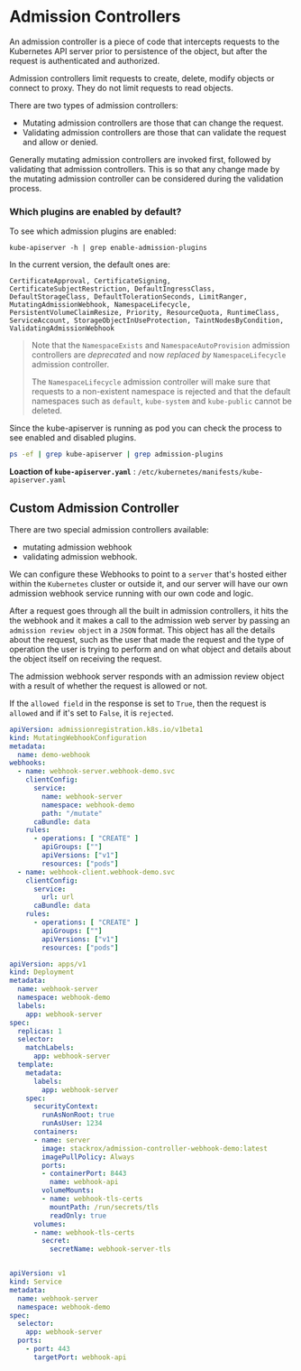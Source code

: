 # **Admission Controllers**
An admission controller is a piece of code that intercepts requests to the Kubernetes API server prior to persistence of the object, but after the request is authenticated and authorized. 

Admission controllers limit requests to create, delete, modify objects or connect to proxy. They do not limit requests to read objects.

There are two types of admission controllers:
- Mutating admission controllers are those that can change the request.
- Validating admission controllers are those that can validate the request and allow or denied.

Generally mutating admission controllers are invoked first, followed by validating that admission controllers. This is so that any change made by the mutating admission controller can be considered during the validation process.


### Which plugins are enabled by default?
To see which admission plugins are enabled:
```
kube-apiserver -h | grep enable-admission-plugins
```

In the current version, the default ones are:
```
CertificateApproval, CertificateSigning, CertificateSubjectRestriction, DefaultIngressClass, DefaultStorageClass, DefaultTolerationSeconds, LimitRanger, MutatingAdmissionWebhook, NamespaceLifecycle, PersistentVolumeClaimResize, Priority, ResourceQuota, RuntimeClass, ServiceAccount, StorageObjectInUseProtection, TaintNodesByCondition, ValidatingAdmissionWebhook
```

> Note that the `NamespaceExists` and `NamespaceAutoProvision` admission controllers are *deprecated* and now *replaced by* `NamespaceLifecycle` admission controller.
>
>The `NamespaceLifecycle` admission controller will make sure that requests to a non-existent namespace is rejected and that the default namespaces such as `default`, `kube-system` and `kube-public` cannot be deleted.

Since the kube-apiserver is running as pod you can check the process to see enabled and disabled plugins.

```bash
ps -ef | grep kube-apiserver | grep admission-plugins
```

**Loaction of `kube-apiserver.yaml`** : `/etc/kubernetes/manifests/kube-apiserver.yaml`

## **Custom Admission Controller**

There are two special admission controllers available: 
- mutating admission webhook 
- validating admission webhook.

We can configure these Webhooks to point to a `server` that's hosted either within the `Kubernetes` cluster or outside it, and our server will have our own admission webhook service running with our own code and logic. 

After a request goes through all the built in admission controllers, it hits the the webhook and it makes a call to the admission web server by passing an `admission review object` in a `JSON` format. This object has all the details about the request, such as the user that made the request and the type of operation the user is trying to perform and on what object and details about the object itself on receiving the request.

The admission webhook server responds with an admission review object with a result of whether the request is allowed or not.

If the `allowed field` in the response is set to `True`, then the request is `allowed` and if it's set to `False`, it is `rejected`.

```yaml
apiVersion: admissionregistration.k8s.io/v1beta1
kind: MutatingWebhookConfiguration
metadata:
  name: demo-webhook
webhooks:
  - name: webhook-server.webhook-demo.svc
    clientConfig:
      service:
        name: webhook-server
        namespace: webhook-demo
        path: "/mutate"
      caBundle: data
    rules:
      - operations: [ "CREATE" ]
        apiGroups: [""]
        apiVersions: ["v1"]
        resources: ["pods"]
  - name: webhook-client.webhook-demo.svc
    clientConfig:
      service:
        url: url
      caBundle: data
    rules:
      - operations: [ "CREATE" ]
        apiGroups: [""]
        apiVersions: ["v1"]
        resources: ["pods"]

apiVersion: apps/v1
kind: Deployment
metadata:
  name: webhook-server
  namespace: webhook-demo
  labels:
    app: webhook-server
spec:
  replicas: 1
  selector:
    matchLabels:
      app: webhook-server
  template:
    metadata:
      labels:
        app: webhook-server
    spec:
      securityContext:
        runAsNonRoot: true
        runAsUser: 1234
      containers:
      - name: server
        image: stackrox/admission-controller-webhook-demo:latest
        imagePullPolicy: Always
        ports:
        - containerPort: 8443
          name: webhook-api
        volumeMounts:
        - name: webhook-tls-certs
          mountPath: /run/secrets/tls
          readOnly: true
      volumes:
      - name: webhook-tls-certs
        secret:
          secretName: webhook-server-tls


apiVersion: v1
kind: Service
metadata:
  name: webhook-server
  namespace: webhook-demo
spec:
  selector:
    app: webhook-server
  ports:
    - port: 443
      targetPort: webhook-api
```